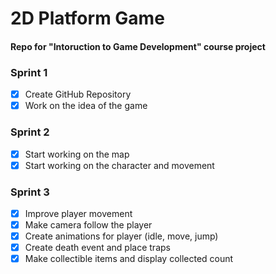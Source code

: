 # 2D Platform Game
#### Repo for "Intoruction to Game Development" course project

### Sprint 1
 - [x]  Create GitHub Repository
 - [x]  Work on the idea of ​​the game

 ### Sprint 2
 - [x]  Start working on the map
 - [x]  Start working on the character and movement

  ### Sprint 3
 - [x]  Improve player movement
 - [x]  Make camera follow the player
 - [x]  Create animations for player (idle, move, jump)
 - [x]  Create death event and place traps
 - [x]  Make collectible items and display collected count
